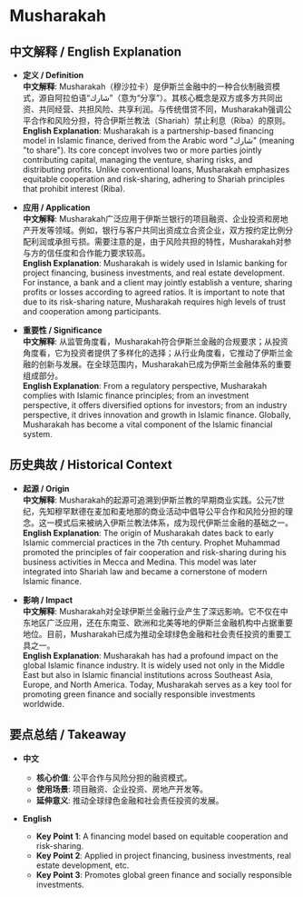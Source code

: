 # Musharakah

## 中文解释 / English Explanation

* **定义 / Definition**  
  **中文解释**: Musharakah（穆沙拉卡）是伊斯兰金融中的一种合伙制融资模式，源自阿拉伯语“شارك”（意为“分享”）。其核心概念是双方或多方共同出资、共同经营、共担风险、共享利润。与传统借贷不同，Musharakah强调公平合作和风险分担，符合伊斯兰教法（Shariah）禁止利息（Riba）的原则。  
  **English Explanation**: Musharakah is a partnership-based financing model in Islamic finance, derived from the Arabic word "شارك" (meaning "to share"). Its core concept involves two or more parties jointly contributing capital, managing the venture, sharing risks, and distributing profits. Unlike conventional loans, Musharakah emphasizes equitable cooperation and risk-sharing, adhering to Shariah principles that prohibit interest (Riba).

* **应用 / Application**  
  **中文解释**: Musharakah广泛应用于伊斯兰银行的项目融资、企业投资和房地产开发等领域。例如，银行与客户共同出资成立合资企业，双方按约定比例分配利润或承担亏损。需要注意的是，由于风险共担的特性，Musharakah对参与方的信任度和合作能力要求较高。  
  **English Explanation**: Musharakah is widely used in Islamic banking for project financing, business investments, and real estate development. For instance, a bank and a client may jointly establish a venture, sharing profits or losses according to agreed ratios. It is important to note that due to its risk-sharing nature, Musharakah requires high levels of trust and cooperation among participants.

* **重要性 / Significance**  
  **中文解释**: 从监管角度看，Musharakah符合伊斯兰金融的合规要求；从投资角度看，它为投资者提供了多样化的选择；从行业角度看，它推动了伊斯兰金融的创新与发展。在全球范围内，Musharakah已成为伊斯兰金融体系的重要组成部分。  
  **English Explanation**: From a regulatory perspective, Musharakah complies with Islamic finance principles; from an investment perspective, it offers diversified options for investors; from an industry perspective, it drives innovation and growth in Islamic finance. Globally, Musharakah has become a vital component of the Islamic financial system.

## 历史典故 / Historical Context

* **起源 / Origin**  
  **中文解释**: Musharakah的起源可追溯到伊斯兰教的早期商业实践。公元7世纪，先知穆罕默德在麦加和麦地那的商业活动中倡导公平合作和风险分担的理念。这一模式后来被纳入伊斯兰教法体系，成为现代伊斯兰金融的基础之一。  
  **English Explanation**: The origin of Musharakah dates back to early Islamic commercial practices in the 7th century. Prophet Muhammad promoted the principles of fair cooperation and risk-sharing during his business activities in Mecca and Medina. This model was later integrated into Shariah law and became a cornerstone of modern Islamic finance.

* **影响 / Impact**  
  **中文解释**: Musharakah对全球伊斯兰金融行业产生了深远影响。它不仅在中东地区广泛应用，还在东南亚、欧洲和北美等地的伊斯兰金融机构中占据重要地位。目前，Musharakah已成为推动全球绿色金融和社会责任投资的重要工具之一。  
  **English Explanation**: Musharakah has had a profound impact on the global Islamic finance industry. It is widely used not only in the Middle East but also in Islamic financial institutions across Southeast Asia, Europe, and North America. Today, Musharakah serves as a key tool for promoting green finance and socially responsible investments worldwide.

## 要点总结 / Takeaway

* **中文**  
  - **核心价值**: 公平合作与风险分担的融资模式。  
  - **使用场景**: 项目融资、企业投资、房地产开发等。  
  - **延伸意义**: 推动全球绿色金融和社会责任投资的发展。

* **English**  
  - **Key Point 1**: A financing model based on equitable cooperation and risk-sharing.  
  - **Key Point 2**: Applied in project financing, business investments, real estate development, etc.  
  - **Key Point 3**: Promotes global green finance and socially responsible investments.